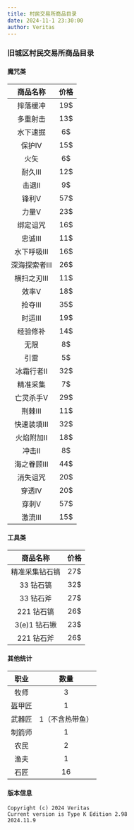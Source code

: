 ```yaml
---
title: 村民交易所商品目录
date: 2024-11-1 23:30:00
author: Veritas
---
```


### 旧城区村民交易所商品目录

#### 魔咒类

| 商品名称 | 价格 |
| :---: | :---: |
| 摔落缓冲 | 19$ |
| 多重射击 | 13$ |
| 水下速掘 | 6$ |
| 保护IV | 15$ |
| 火矢 | 6$ |
| 耐久III | 12$ |
| 击退II | 9$ |
| 锋利V | 57$ |
| 力量V | 23$ |
| 绑定诅咒 | 16$ |
| 忠诚III | 11$ |
| 水下呼吸III | 16$ |
| 深海探索者III | 26$ |
| 横扫之刃III | 11$ |
| 效率V | 18$ |
| 抢夺III | 35$ |
| 时运III | 19$ |
| 经验修补 | 14$ |
| 无限 | 8$ |
| 引雷 | 5$ |
| 冰霜行者II | 32$ |
| 精准采集 | 7$ |
| 亡灵杀手V | 29$ |
| 荆棘III | 11$ |
| 快速装填III | 32$ |
| 火焰附加II | 18$ |
| 冲击II | 8$ |
| 海之眷顾III | 44$ |
| 消失诅咒 | 20$ |
| 穿透IV | 20$ |
| 穿刺V | 57$ |
| 激流III | 15$ |

#### 工具类

| 商品名称 | 价格 |
| :---: | :---: |
| 精准采集钻石镐 | 27$ |
| 33 钻石镐 | 32$ |
| 33 钻石斧 | 27$ |
| 221 钻石镐 | 26$ |
| 3(e)1 钻石锹 | 23$ |
| 221 钻石斧 | 26$ |

#### 其他统计

| 职业 | 数量 |
| :---: | :---: |
| 牧师 | 3 |
| 盔甲匠 | 1 |
| 武器匠 | 1（不含热带鱼） |
| 制箭师 | 1 |
| 农民 | 2 |
| 渔夫 | 1 |
| 石匠 | 16 |

#### 版本信息

```plaintext
Copyright (c) 2024 Veritas
Current version is Type K Edition 2.98
2024.11.9
```
